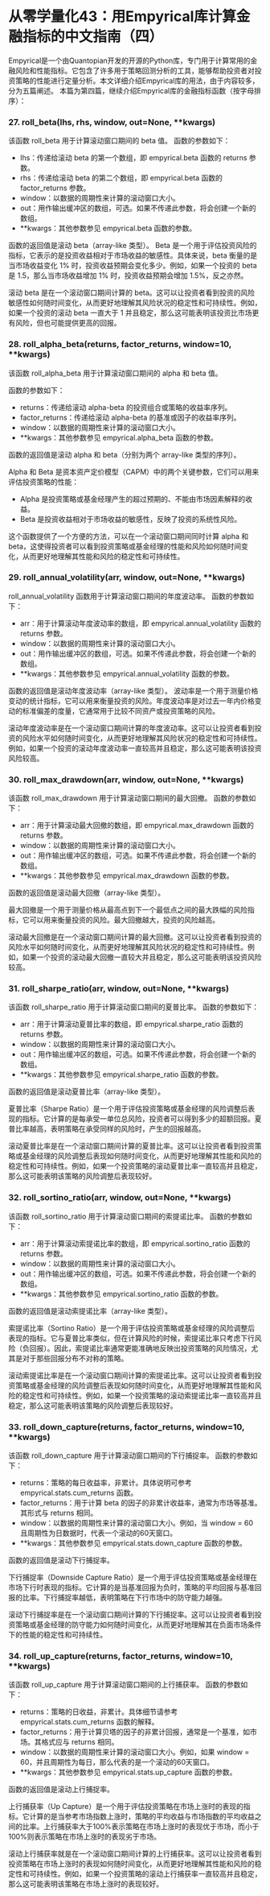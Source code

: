 # 从零学量化43：用Empyrical库计算金融指标的中文指南（四）

Empyrical是一个由Quantopian开发的开源的Python库，专门用于计算常用的金融风险和性能指标。它包含了许多用于策略回测分析的工具，能够帮助投资者对投资策略的性能进行定量分析。本文详细介绍Empyrical库的用法，由于内容较多，分为五篇阐述。
本篇为第四篇，继续介绍Empyrical库的金融指标函数（按字母排序）：
### 27. roll_beta(lhs, rhs, window, out=None, **kwargs)
该函数 roll_beta 用于计算滚动窗口期间的 beta 值。
函数的参数如下：

- lhs：传递给滚动 beta 的第一个数组，即 empyrical.beta 函数的 returns 参数。
- rhs：传递给滚动 beta 的第二个数组，即 empyrical.beta 函数的 factor_returns 参数。
- window：以数据的周期性来计算的滚动窗口大小。
- out：用作输出缓冲区的数组，可选。如果不传递此参数，将会创建一个新的数组。
- **kwargs：其他参数参见 empyrical.beta 函数的参数。

函数的返回值是滚动 beta（array-like 类型）。
Beta 是一个用于评估投资风险的指标，它表示的是投资收益相对于市场收益的敏感性。具体来说，beta 衡量的是当市场收益变化 1% 时，投资收益预期会变化多少。例如，如果一个投资的 beta 是 1.5，那么当市场收益增加 1% 时，投资收益预期会增加 1.5%，反之亦然。

滚动 beta 是在一个滚动窗口期间计算的 beta。这可以让投资者看到投资的风险敏感性如何随时间变化，从而更好地理解其风险状况的稳定性和可持续性。例如，如果一个投资的滚动 beta 一直大于 1 并且稳定，那么这可能表明该投资比市场更有风险，但也可能提供更高的回报。
### 28. roll_alpha_beta(returns, factor_returns, window=10, **kwargs)
该函数 roll_alpha_beta 用于计算滚动窗口期间的 alpha 和 beta 值。

函数的参数如下：

- returns：传递给滚动 alpha-beta 的投资组合或策略的收益率序列。
- factor_returns：传递给滚动 alpha-beta 的基准或因子的收益率序列。
- window：以数据的周期性来计算的滚动窗口大小。
- **kwargs：其他参数参见 empyrical.alpha_beta 函数的参数。

函数的返回值是滚动 alpha 和 beta（分别为两个 array-like 类型的序列）。

Alpha 和 Beta 是资本资产定价模型（CAPM）中的两个关键参数，它们可以用来评估投资策略的性能：

- Alpha 是投资策略或基金经理产生的超过预期的、不能由市场因素解释的收益。
- Beta 是投资收益相对于市场收益的敏感性，反映了投资的系统性风险。

这个函数提供了一个方便的方法，可以在一个滚动窗口期间同时计算 alpha 和 beta，这使得投资者可以看到投资策略或基金经理的性能和风险如何随时间变化，从而更好地理解其性能和风险的稳定性和可持续性。
### 29.  roll_annual_volatility(arr, window, out=None, **kwargs)
roll_annual_volatility 函数用于计算滚动窗口期间的年度波动率。
函数的参数如下：

- arr：用于计算滚动年度波动率的数组，即 empyrical.annual_volatility 函数的 returns 参数。
- window：以数据的周期性来计算的滚动窗口大小。
- out：用作输出缓冲区的数组，可选。如果不传递此参数，将会创建一个新的数组。
- **kwargs：其他参数参见 empyrical.annual_volatility 函数的参数。

函数的返回值是滚动年度波动率（array-like 类型）。
波动率是一个用于测量价格变动的统计指标，它可以用来衡量投资的风险。年度波动率是对过去一年内价格变动的标准偏差的度量，它通常用于比较不同资产或投资策略的风险。

滚动年度波动率是在一个滚动窗口期间计算的年度波动率。这可以让投资者看到投资的风险水平如何随时间变化，从而更好地理解其风险状况的稳定性和可持续性。例如，如果一个投资的滚动年度波动率一直较高并且稳定，那么这可能表明该投资风险较高。
### 30. roll_max_drawdown(arr, window, out=None, **kwargs)
该函数 roll_max_drawdown 用于计算滚动窗口期间的最大回撤。
函数的参数如下：

- arr：用于计算滚动最大回撤的数组，即 empyrical.max_drawdown 函数的 returns 参数。
- window：以数据的周期性来计算的滚动窗口大小。
- out：用作输出缓冲区的数组，可选。如果不传递此参数，将会创建一个新的数组。
- **kwargs：其他参数参见 empyrical.max_drawdown 函数的参数。

函数的返回值是滚动最大回撤（array-like 类型）。

最大回撤是一个用于测量价格从最高点到下一个最低点之间的最大跌幅的风险指标，它可以用来衡量投资的风险。最大回撤越大，投资的风险越高。

滚动最大回撤是在一个滚动窗口期间计算的最大回撤。这可以让投资者看到投资的风险水平如何随时间变化，从而更好地理解其风险状况的稳定性和可持续性。例如，如果一个投资的滚动最大回撤一直较大并且稳定，那么这可能表明该投资风险较高。
### 31. roll_sharpe_ratio(arr, window, out=None, **kwargs)
该函数 roll_sharpe_ratio 用于计算滚动窗口期间的夏普比率。
函数的参数如下：

- arr：用于计算滚动夏普比率的数组，即 empyrical.sharpe_ratio 函数的 returns 参数。
- window：以数据的周期性来计算的滚动窗口大小。
- out：用作输出缓冲区的数组，可选。如果不传递此参数，将会创建一个新的数组。
- **kwargs：其他参数参见 empyrical.sharpe_ratio 函数的参数。

函数的返回值是滚动夏普比率（array-like 类型）。

夏普比率（Sharpe Ratio）是一个用于评估投资策略或基金经理的风险调整后表现的指标。它计算的是每承受一单位总风险，投资者可以得到多少的超额回报。夏普比率越高，表明策略在承受同样的风险时，产生的回报越高。

滚动夏普比率是在一个滚动窗口期间计算的夏普比率。这可以让投资者看到投资策略或基金经理的风险调整后表现如何随时间变化，从而更好地理解其性能和风险的稳定性和可持续性。例如，如果一个投资策略的滚动夏普比率一直较高并且稳定，那么这可能表明该策略的风险调整后表现较好。
### 32. roll_sortino_ratio(arr, window, out=None, **kwargs)
该函数 roll_sortino_ratio 用于计算滚动窗口期间的索提诺比率。
函数的参数如下：

- arr：用于计算滚动索提诺比率的数组，即 empyrical.sortino_ratio 函数的 returns 参数。
- window：以数据的周期性来计算的滚动窗口大小。
- out：用作输出缓冲区的数组，可选。如果不传递此参数，将会创建一个新的数组。
- **kwargs：其他参数参见 empyrical.sortino_ratio 函数的参数。

函数的返回值是滚动索提诺比率（array-like 类型）。

索提诺比率（Sortino Ratio）是一个用于评估投资策略或基金经理的风险调整后表现的指标。它与夏普比率类似，但在计算风险的时候，索提诺比率只考虑下行风险（负回报）。因此，索提诺比率通常更能准确地反映出投资策略的风险情况，尤其是对于那些回报分布不对称的策略。

滚动索提诺比率是在一个滚动窗口期间计算的索提诺比率。这可以让投资者看到投资策略或基金经理的风险调整后表现如何随时间变化，从而更好地理解其性能和风险的稳定性和可持续性。例如，如果一个投资策略的滚动索提诺比率一直较高并且稳定，那么这可能表明该策略的风险调整后表现较好。
### 33. roll_down_capture(returns, factor_returns, window=10, **kwargs)
该函数 roll_down_capture 用于计算滚动窗口期间的下行捕捉率。
函数的参数如下：

- returns：策略的每日收益率，非累计。具体说明可参考 empyrical.stats.cum_returns 函数。
- factor_returns：用于计算 beta 的因子的非累计收益率，通常为市场等基准。其形式与 returns 相同。
- window：以数据的周期性来计算的滚动窗口大小。例如，当 window = 60 且周期性为日数据时，代表一个滚动的60天窗口。
- **kwargs：其他参数参见 empyrical.stats.down_capture 函数的参数。

函数的返回值是滚动下行捕捉率。

下行捕捉率（Downside Capture Ratio）是一个用于评估投资策略或基金经理在市场下行时表现的指标。它计算的是当基准回报为负时，策略的平均回报与基准回报的比率。下行捕捉率越低，表明策略在下行市场中的防守能力越强。

滚动下行捕捉率是在一个滚动窗口期间计算的下行捕捉率。这可以让投资者看到投资策略或基金经理的防守能力如何随时间变化，从而更好地理解其在负面市场条件下的性能的稳定性和可持续性。
### 34. roll_up_capture(returns, factor_returns, window=10, **kwargs)
该函数 roll_up_capture 用于计算滚动窗口期间的上行捕获率。
函数的参数如下：

- returns：策略的日收益，非累计。具体细节请参考 empyrical.stats.cum_returns 函数的解释。
- factor_returns：用于计算贝塔的因子的非累计回报，通常是一个基准，如市场。其格式应与 returns 相同。
- window：以数据的周期性来计算的滚动窗口大小。例如，如果 window = 60，并且周期性为每日，那么代表的是一个滚动的60天窗口。
- **kwargs：其他参数参见 empyrical.stats.up_capture 函数的参数。

函数的返回值是滚动上行捕捉率。

上行捕获率（Up Capture）是一个用于评估投资策略在市场上涨时的表现的指标。它计算的是当参考市场指数上涨时，策略的平均收益与市场指数的平均收益之间的比率。上行捕获率大于100%表示策略在市场上涨时的表现优于市场，而小于100%则表示策略在市场上涨时的表现劣于市场。

滚动上行捕获率就是在一个滚动窗口期间计算的上行捕获率。这可以让投资者看到投资策略在市场上涨时的表现如何随时间变化，从而更好地理解其性能和风险的稳定性和可持续性。例如，如果一个投资策略的滚动上行捕获率一直较高并且稳定，那么这可能表明该策略在市场上涨时的表现较好。